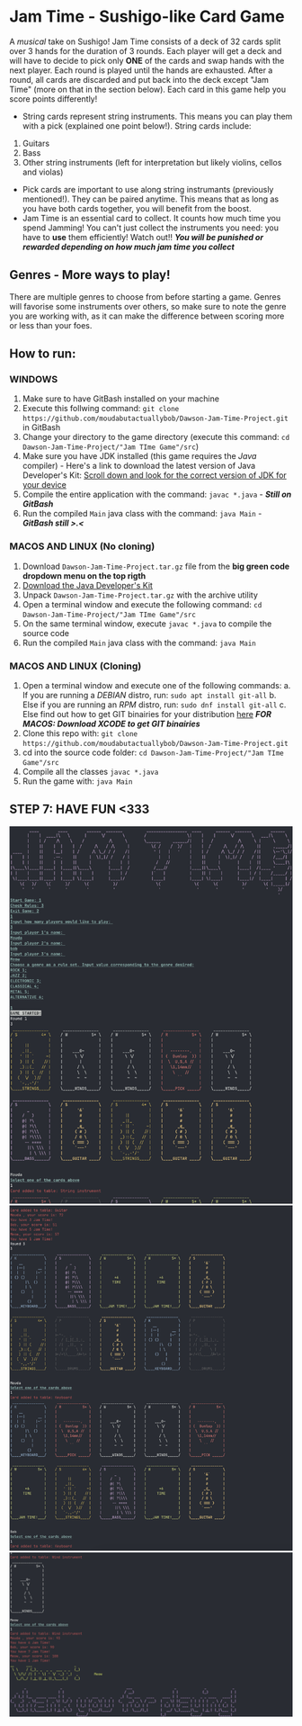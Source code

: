 # Jam Time - Sushigo-like Card Game
A *musical* take on Sushigo! Jam Time consists of a deck of 32 cards split over 3 hands for the duration of 3 rounds. Each player will get a deck and will have to decide to pick only **ONE** of the cards and swap hands with the next player. Each round is played until the hands are exhausted. After a round, all cards are discarded and put back into the deck except "Jam Time" (more on that in the section below). Each card in this game help you score points differently!
* String cards represent string instruments. This means you can play them with a pick (explained one point below!). String cards include:
1.  Guitars
2.  Bass
3.  Other string instruments (left for interpretation but likely violins, cellos and violas)
* Pick cards are important to use along string instrumants (previously mentioned!). They can be paired anytime. This means that as long as you have both cards
together, you will benefit from the boost.
* Jam Time is an essential card to collect. It counts how much time you spend Jamming! You can't just collect the instruments you need: you have to **use** them efficiently! Watch out!! ***You will be punished or rewarded depending on how much jam time you collect***

## Genres - More ways to play!
There are multiple genres to choose from before starting a game. Genres will favorise some instruments over others, so make sure to note the genre you are working with, as it can make the difference between scoring more or less than your foes.

## How to run:
### **WINDOWS**
1. Make sure to have GitBash installed on your machine
2. Execute this follwing command: `git clone https://github.com/moudabutactuallybob/Dawson-Jam-Time-Project.git` in GitBash
3. Change your directory to the game directory (execute this command: `cd Dawson-Jam-Time-Project/"Jam TIme Game"/src`)
4. Make sure you have JDK installed (this game requires the *Java* compiler) - Here's a link to download the latest version of Java Developer's Kit: [Scroll down and look for the correct version of JDK for your device](https://www.oracle.com/ca-en/java/technologies/downloads/#jdk24-linux)
5. Compile the entire application with the command: `javac *.java` - ***Still on GitBash***
6. Run the compiled `Main` java class with the command: `java Main` - ***GitBash still >.<***

### **MACOS AND LINUX** (No cloning)
1. Download `Dawson-Jam-Time-Project.tar.gz` file from the **big green code dropdown menu on the top rigth**
2. [Download the Java Developer's Kit](https://www.oracle.com/ca-en/java/technologies/downloads/#jdk24-linux)
3. Unpack `Dawson-Jam-Time-Project.tar.gz` with the archive utility
4. Open a terminal window and execute the following command: `cd Dawson-Jam-Time-Project/"Jam TIme Game"/src`
5. On the same terminal window, execute `javac *.java` to compile the source code
6. Run the compiled `Main` java class with the command: `java Main`

### **MACOS AND LINUX** (Cloning)
1. Open a terminal window and execute one of the following commands:
  a. If you are running a *DEBIAN* distro, run: `sudo apt install git-all`
  b. Else if you are running an *RPM* distro, run: `sudo dnf install git-all`
  c. Else find out how to get GIT binairies for your distribution [here](https://git-scm.com/download/linux.)
  ***FOR MACOS: Download XCODE to get GIT binairies***
3. Clone this repo with: `git clone https://github.com/moudabutactuallybob/Dawson-Jam-Time-Project.git`
4. cd into the source code folder: `cd Dawson-Jam-Time-Project/"Jam TIme Game"/src`
5. Compile all the classes `javac *.java`
6. Run the game with: `java Main`

## STEP 7: HAVE FUN <333

![Intro screen](intro.png)
![During rounds](mid.png)
![Endgame](end.png)

